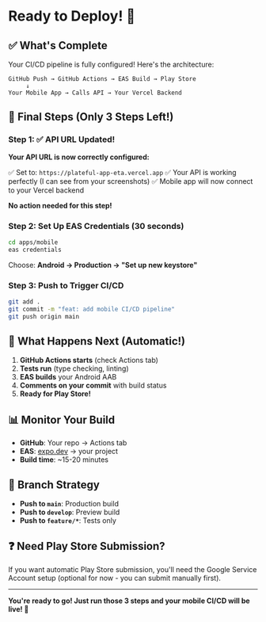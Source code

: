 # Ready to Deploy! 🚀

## ✅ What's Complete

Your CI/CD pipeline is fully configured! Here's the architecture:

```
GitHub Push → GitHub Actions → EAS Build → Play Store
     ↓
Your Mobile App → Calls API → Your Vercel Backend
```

## 🎯 Final Steps (Only 3 Steps Left!)

### Step 1: ✅ API URL Updated!
**Your API URL is now correctly configured:**

✅ Set to: `https://plateful-app-eta.vercel.app`
✅ Your API is working perfectly (I can see from your screenshots)
✅ Mobile app will now connect to your Vercel backend

**No action needed for this step!**

### Step 2: Set Up EAS Credentials (30 seconds)
```bash
cd apps/mobile
eas credentials
```
Choose: **Android → Production → "Set up new keystore"**

### Step 3: Push to Trigger CI/CD
```bash
git add .
git commit -m "feat: add mobile CI/CD pipeline"
git push origin main
```

## 🎉 What Happens Next (Automatic!)

1. **GitHub Actions starts** (check Actions tab)
2. **Tests run** (type checking, linting)
3. **EAS builds** your Android AAB
4. **Comments on your commit** with build status
5. **Ready for Play Store!**

## 📊 Monitor Your Build

- **GitHub**: Your repo → Actions tab
- **EAS**: [expo.dev](https://expo.dev) → your project
- **Build time**: ~15-20 minutes

## 🚀 Branch Strategy

- **Push to `main`**: Production build
- **Push to `develop`**: Preview build  
- **Push to `feature/*`**: Tests only

## ❓ Need Play Store Submission?

If you want automatic Play Store submission, you'll need the Google Service Account setup (optional for now - you can submit manually first).

---

**You're ready to go! Just run those 3 steps and your mobile CI/CD will be live! 🎉**